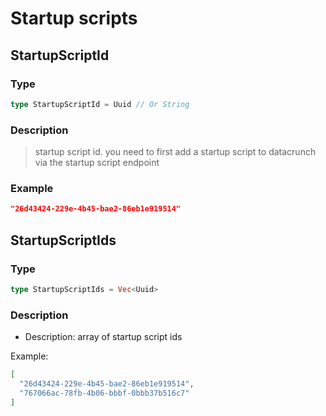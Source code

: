 # Startup scripts

## StartupScriptId

### Type

```rust
type StartupScriptId = Uuid // Or String
```

### Description

>startup script id. you need to first add a startup script to datacrunch via the startup script endpoint

### Example

```json
"26d43424-229e-4b45-bae2-86eb1e919514"
```

## StartupScriptIds

### Type

```rust
type StartupScriptIds = Vec<Uuid>
```

### Description

* Description: array of startup script ids

Example:

```json
[
  "26d43424-229e-4b45-bae2-86eb1e919514",
  "767066ac-78fb-4b06-bbbf-0bbb37b516c7"
]
```
